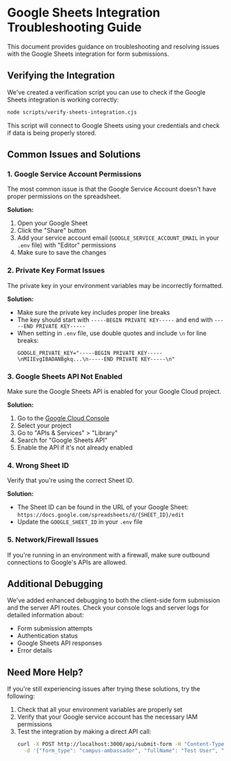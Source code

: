 # Google Sheets Integration Troubleshooting Guide

This document provides guidance on troubleshooting and resolving issues with the Google Sheets integration for form submissions.

## Verifying the Integration

We've created a verification script you can use to check if the Google Sheets integration is working correctly:

```bash
node scripts/verify-sheets-integration.cjs
```

This script will connect to Google Sheets using your credentials and check if data is being properly stored.

## Common Issues and Solutions

### 1. Google Service Account Permissions

The most common issue is that the Google Service Account doesn't have proper permissions on the spreadsheet.

**Solution:**

1. Open your Google Sheet
2. Click the "Share" button
3. Add your service account email (`GOOGLE_SERVICE_ACCOUNT_EMAIL` in your `.env` file) with "Editor" permissions
4. Make sure to save the changes

### 2. Private Key Format Issues

The private key in your environment variables may be incorrectly formatted.

**Solution:**

- Make sure the private key includes proper line breaks
- The key should start with `-----BEGIN PRIVATE KEY-----` and end with `-----END PRIVATE KEY-----`
- When setting in `.env` file, use double quotes and include `\n` for line breaks:
  ```
  GOOGLE_PRIVATE_KEY="-----BEGIN PRIVATE KEY-----\nMIIEvgIBADANBgkq...\n-----END PRIVATE KEY-----\n"
  ```

### 3. Google Sheets API Not Enabled

Make sure the Google Sheets API is enabled for your Google Cloud project.

**Solution:**

1. Go to the [Google Cloud Console](https://console.cloud.google.com/)
2. Select your project
3. Go to "APIs & Services" > "Library"
4. Search for "Google Sheets API"
5. Enable the API if it's not already enabled

### 4. Wrong Sheet ID

Verify that you're using the correct Sheet ID.

**Solution:**

- The Sheet ID can be found in the URL of your Google Sheet: `https://docs.google.com/spreadsheets/d/{SHEET_ID}/edit`
- Update the `GOOGLE_SHEET_ID` in your `.env` file

### 5. Network/Firewall Issues

If you're running in an environment with a firewall, make sure outbound connections to Google's APIs are allowed.

## Additional Debugging

We've added enhanced debugging to both the client-side form submission and the server API routes. Check your console logs and server logs for detailed information about:

- Form submission attempts
- Authentication status
- Google Sheets API responses
- Error details

## Need More Help?

If you're still experiencing issues after trying these solutions, try the following:

1. Check that all your environment variables are properly set
2. Verify that your Google service account has the necessary IAM permissions
3. Test the integration by making a direct API call:
   ```bash
   curl -X POST http://localhost:3000/api/submit-form -H "Content-Type: application/json" \
     -d '{"form_type": "campus-ambassador", "fullName": "Test User", "email": "test@example.com", "whatsapp": "1234567890", "college": "Test College", "yearOfStudy": "1st Year", "motivation": "Test motivation", "strategy": "Test strategy"}'
   ```
